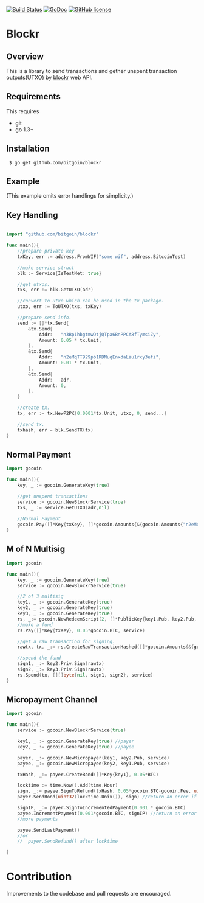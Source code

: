 [![Build Status](https://travis-ci.org/bitgoin/blockr.svg?branch=master)](https://travis-ci.org/bitgoin/blockr)
[![GoDoc](https://godoc.org/github.com/bitgoin/blockr?status.svg)](https://godoc.org/github.com/bitgoin/blockr)
[![GitHub license](https://img.shields.io/badge/license-BSD-blue.svg)](https://raw.githubusercontent.com/bitgoin/blockr/master/LICENSE)


# Blockr 

## Overview

This is a library to send transactions and gether unspent transaction outputs(UTXO) by [blockr](https://blockr.io/) web API.


## Requirements

This requires

* git
* go 1.3+


## Installation

     $ go get github.com/bitgoin/blockr


## Example
(This example omits error handlings for simplicity.)

## Key Handling

```go

import "github.com/bitgoin/blockr"

func main(){
	//prepare private key
 	txKey, err := address.FromWIF("some wif", address.BitcoinTest)

    //make service struct
	blk := Service{IsTestNet: true}

    //get utxos.
	txs, err := blk.GetUTXO(adr)

    //convert to utxo which can be used in the tx package.
	utxo, err := ToUTXO(txs, txKey)

    //prepare send info.
	send := []*tx.Send{
		&tx.Send{
			Addr:   "n3Bp1hbgtmwDtjQTpa6BnPPCA8fTymsiZy",
			Amount: 0.05 * tx.Unit,
		},
		&tx.Send{
			Addr:   "n2eMqTT929pb1RDNuqEnxdaLau1rxy3efi",
			Amount: 0.01 * tx.Unit,
		},
		&tx.Send{
			Addr:   adr,
			Amount: 0,
		},
	}

    //create tx.
 	tx, err := tx.NewP2PK(0.0001*tx.Unit, utxo, 0, send...)

	//send tx.
	txhash, err = blk.SendTX(tx)
}
```

## Normal Payment

```go
import gocoin

func main(){
	key, _ := gocoin.GenerateKey(true)

	//get unspent transactions
	service := gocoin.NewBlockrService(true)
	txs, _ := service.GetUTXO(adr,nil)
	
	//Normal Payment
	gocoin.Pay([]*Key{txKey}, []*gocoin.Amounts{&{gocoin.Amounts{"n2eMqTT929pb1RDNuqEnxdaLau1rxy3efi", 0.01*gocoin.BTC}}, service)
}
```

## M of N Multisig

```go
import gocoin

func main(){
	key, _ := gocoin.GenerateKey(true)
	service := gocoin.NewBlockrService(true)

	//2 of 3 multisig
	key1, _ := gocoin.GenerateKey(true)
	key2, _ := gocoin.GenerateKey(true)
	key3, _ := gocoin.GenerateKey(true)
	rs, _:= gocoin.NewRedeemScript(2, []*PublicKey{key1.Pub, key2.Pub, key3.Pub})
	//make a fund
	rs.Pay([]*Key{txKey}, 0.05*gocoin.BTC, service)

    //get a raw transaction for signing.
	rawtx, tx, _:= rs.CreateRawTransactionHashed([]*gocoin.Amounts{&{gocoin.Amounts{"n3Bp1hbgtmwDtjQTpa6BnPPCA8fTymsiZy", 0.05*gocoin.BTC}}, service)

	//spend the fund
	sign1, _:= key2.Priv.Sign(rawtx)
	sign2, _:= key3.Priv.Sign(rawtx)
	rs.Spend(tx, [][]byte{nil, sign1, sign2}, service)
}
```


## Micropayment Channel

```go
import gocoin

func main(){
	service := gocoin.NewBlockrService(true)

	key1, _ := gocoin.GenerateKey(true) //payer
	key2, _ := gocoin.GenerateKey(true) //payee

	payer, _:= gocoin.NewMicropayer(key1, key2.Pub, service)
	payee, _:= gocoin.NewMicropayee(key2, key1.Pub, service)

	txHash, _:= payer.CreateBond([]*Key{key1}, 0.05*BTC)

	locktime := time.Now().Add(time.Hour)
	sign, _:= payee.SignToRefund(txHash, 0.05*gocoin.BTC-gocoin.Fee, uint32(locktime.Unix()))
	payer.SendBond(uint32(locktime.Unix()), sign) //return an error if payee's sig is invalid

	signIP, _:= payer.SignToIncrementedPayment(0.001 * gocoin.BTC)
	payee.IncrementPayment(0.001*gocoin.BTC, signIP) //return an error if payer's sig is invalid
	//more payments

	payee.SendLastPayment()
	//or
	//	payer.SendRefund() after locktime

}
```

# Contribution
Improvements to the codebase and pull requests are encouraged.


